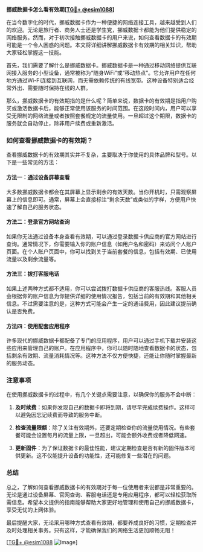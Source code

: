 **挪威数据卡怎么看有效期[[TG💪+ @esim1088](https://t.me/s/esim1088)]**

在当今数字化的时代，挪威数据卡作为一种便捷的网络连接工具，越来越受到人们的欢迎。无论是旅行者、商务人士还是学生党，挪威数据卡都能为他们提供稳定的网络服务。然而，对于初次接触挪威数据卡的用户来说，如何查看数据卡的有效期可能是一个令人困惑的问题。本文将详细讲解挪威数据卡有效期的相关知识，帮助大家轻松掌握这一技能。

首先，我们需要了解什么是挪威数据卡。挪威数据卡是一种通过移动网络提供互联网接入服务的小型设备，通常被称为“随身WiFi”或“移动热点”。它允许用户在任何地方通过Wi-Fi连接到互联网，而无需依赖传统的有线宽带。这种设备特别适合经常外出、需要随时保持在线的人群。

那么，挪威数据卡的有效期指的是什么呢？简单来说，数据卡的有效期是指用户购买或激活数据卡后，能够正常使用该服务的时间范围。在这段时间内，用户可以享受无限制的网络流量或者按照套餐规定的流量使用。一旦超过这个期限，数据卡的服务就会自动停止，除非用户续费或重新激活。

### 如何查看挪威数据卡的有效期？

查看挪威数据卡的有效期其实并不复杂，主要取决于你使用的具体品牌和型号。以下是一些常见的方法：

#### 方法一：通过设备屏幕查看

大多数挪威数据卡都会在其屏幕上显示剩余的有效天数。当你开机时，只需观察屏幕上的信息即可。通常，屏幕上会直接标注“剩余天数”或类似的字样，方便用户快速了解自己的服务状态。

#### 方法二：登录官方网站查询

如果你无法通过设备本身查看有效期，可以通过登录数据卡供应商的官方网站进行查询。通常情况下，你需要输入你的账户信息（如用户名和密码）来访问个人账户页面。在个人账户页面中，你可以找到关于当前套餐的信息，包括有效期、已使用流量以及剩余流量等。

#### 方法三：拨打客服电话

如果上述两种方式都不适用，你可以尝试拨打数据卡供应商的客服热线。客服人员会根据你的账户信息为你提供详细的使用情况报告，包括当前的有效期和其他相关信息。不过需要注意的是，这种方式可能会产生一定的通话费用，因此建议提前确认是否免费。

#### 方法四：使用配套应用程序

许多现代的挪威数据卡都配备了专门的应用程序，用户可以通过手机下载并安装这些应用来管理自己的账户。在应用程序中，你可以随时随地查看数据卡的状态，包括剩余有效期、流量消耗情况等。这种方法不仅方便快捷，还能让你随时掌握最新的服务动态。

### 注意事项

在使用挪威数据卡的过程中，有几个关键点需要注意，以确保你的服务不会中断：

1. **及时续费**：如果你发现自己的数据卡即将到期，请尽早完成续费操作。这样可以避免因忘记续费而导致的服务中断。
   
2. **检查流量限额**：除了关注有效期外，还要定期检查你的流量使用情况。有些套餐可能会设置每月的流量上限，一旦超出，可能会额外收费或者降低网速。

3. **更新固件**：为了保证数据卡的最佳性能，建议定期检查是否有新的固件版本可供更新。这不仅能提升设备的功能性，还可能修复一些潜在的问题。

### 总结

总之，了解如何查看挪威数据卡的有效期对于每一位使用者来说都是非常重要的。无论是通过设备屏幕、官网查询、客服电话还是专用应用程序，都可以轻松获取所需信息。希望本文提供的指南能够帮助大家更好地管理和使用自己的挪威数据卡，享受无忧的上网体验。

最后提醒大家，无论采用哪种方式查看有效期，都要养成良好的习惯，定期检查并及时处理相关事务。只有这样，才能确保我们的网络生活更加顺畅无阻！

[[TG💪+ @esim1088](https://t.me/s/esim1088) ![Image](https://i.postimg.cc/4NQfJmqS/Snipaste-2025-05-13-00-14-12.png)]